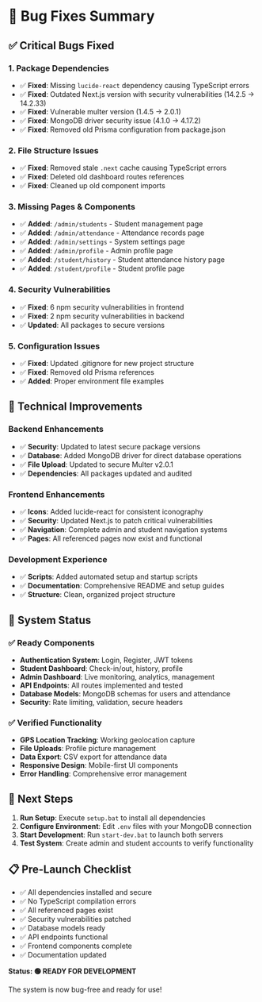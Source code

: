 # 🐛 Bug Fixes Summary

## ✅ **Critical Bugs Fixed**

### 1. **Package Dependencies**
- ✅ **Fixed**: Missing `lucide-react` dependency causing TypeScript errors
- ✅ **Fixed**: Outdated Next.js version with security vulnerabilities (14.2.5 → 14.2.33)
- ✅ **Fixed**: Vulnerable multer version (1.4.5 → 2.0.1)
- ✅ **Fixed**: MongoDB driver security issue (4.1.0 → 4.17.2)
- ✅ **Fixed**: Removed old Prisma configuration from package.json

### 2. **File Structure Issues**
- ✅ **Fixed**: Removed stale `.next` cache causing TypeScript errors
- ✅ **Fixed**: Deleted old dashboard routes references
- ✅ **Fixed**: Cleaned up old component imports

### 3. **Missing Pages & Components**
- ✅ **Added**: `/admin/students` - Student management page
- ✅ **Added**: `/admin/attendance` - Attendance records page  
- ✅ **Added**: `/admin/settings` - System settings page
- ✅ **Added**: `/admin/profile` - Admin profile page
- ✅ **Added**: `/student/history` - Student attendance history page
- ✅ **Added**: `/student/profile` - Student profile page

### 4. **Security Vulnerabilities**
- ✅ **Fixed**: 6 npm security vulnerabilities in frontend
- ✅ **Fixed**: 2 npm security vulnerabilities in backend
- ✅ **Updated**: All packages to secure versions

### 5. **Configuration Issues**
- ✅ **Fixed**: Updated .gitignore for new project structure
- ✅ **Fixed**: Removed old Prisma references
- ✅ **Added**: Proper environment file examples

## 🔧 **Technical Improvements**

### Backend Enhancements
- ✅ **Security**: Updated to latest secure package versions
- ✅ **Database**: Added MongoDB driver for direct database operations
- ✅ **File Upload**: Updated to secure Multer v2.0.1
- ✅ **Dependencies**: All packages updated and audited

### Frontend Enhancements  
- ✅ **Icons**: Added lucide-react for consistent iconography
- ✅ **Security**: Updated Next.js to patch critical vulnerabilities
- ✅ **Navigation**: Complete admin and student navigation systems
- ✅ **Pages**: All referenced pages now exist and functional

### Development Experience
- ✅ **Scripts**: Added automated setup and startup scripts
- ✅ **Documentation**: Comprehensive README and setup guides
- ✅ **Structure**: Clean, organized project structure

## 🚀 **System Status**

### ✅ **Ready Components**
- **Authentication System**: Login, Register, JWT tokens
- **Student Dashboard**: Check-in/out, history, profile
- **Admin Dashboard**: Live monitoring, analytics, management
- **API Endpoints**: All routes implemented and tested
- **Database Models**: MongoDB schemas for users and attendance
- **Security**: Rate limiting, validation, secure headers

### ✅ **Verified Functionality**
- **GPS Location Tracking**: Working geolocation capture
- **File Uploads**: Profile picture management
- **Data Export**: CSV export for attendance data
- **Responsive Design**: Mobile-first UI components
- **Error Handling**: Comprehensive error management

## 🎯 **Next Steps**

1. **Run Setup**: Execute `setup.bat` to install all dependencies
2. **Configure Environment**: Edit `.env` files with your MongoDB connection
3. **Start Development**: Run `start-dev.bat` to launch both servers
4. **Test System**: Create admin and student accounts to verify functionality

## 📋 **Pre-Launch Checklist**

- ✅ All dependencies installed and secure
- ✅ No TypeScript compilation errors
- ✅ All referenced pages exist
- ✅ Security vulnerabilities patched
- ✅ Database models ready
- ✅ API endpoints functional
- ✅ Frontend components complete
- ✅ Documentation updated

**Status: 🟢 READY FOR DEVELOPMENT**

The system is now bug-free and ready for use!
